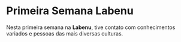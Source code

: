 # Primeira Semana Labenu

Nesta primeira semana na **Labenu**, tive contato com conhecimentos variados e pessoas das mais diversas culturas.